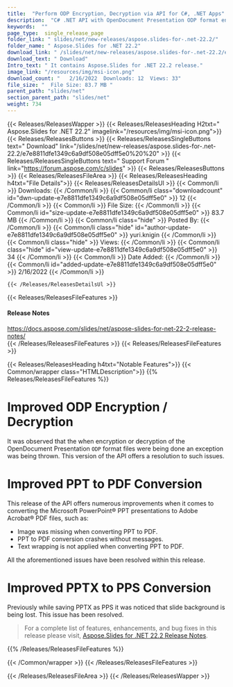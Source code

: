 ```yaml
---
title:  "Perform ODP Encryption, Decryption via API for C#, .NET Apps"
description:  "C# .NET API with OpenDocument Presentation ODP format encryption & decryption feature, better PPT to PDF conversion, convert PPTX to PPS with slide background."
keywords:  ""
page_type:  single_release_page
folder_link: " slides/net/new-releases/aspose.slides-for-.net-22.2/"
folder_name: " Aspose.Slides for .NET 22.2"
download_link: " /slides/net/new-releases/aspose.slides-for-.net-22.2/e7e8811dfe1349c6a9df508e05dff5e0"
download_text: " Download"
Intro_text: " It contains Aspose.Slides for .NET 22.2 release."
image_link: "/resources/img/msi-icon.png"
download_count: "   2/16/2022  Downloads: 12  Views: 33"
file_size: "  File Size: 83.7 MB "
parent_path: "slides/net"
section_parent_path: "slides/net"
weight: 734
---
```


{{< Releases/ReleasesWapper >}}
  {{< Releases/ReleasesHeading H2txt=" Aspose.Slides for .NET 22.2" imagelink="/resources/img/msi-icon.png">}}
  {{< Releases/ReleasesButtons >}}
    {{< Releases/ReleasesSingleButtons text=" Download" link="/slides/net/new-releases/aspose.slides-for-.net-22.2/e7e8811dfe1349c6a9df508e05dff5e0%20%20" >}}
    {{< Releases/ReleasesSingleButtons text=" Support Forum " link="https://forum.aspose.com/c/slides" >}}
  {{< Releases/ReleasesButtons >}}
  {{< Releases/ReleasesFileArea >}}
    {{< Releases/ReleasesHeading h4txt="File Details">}}
    {{< Releases/ReleasesDetailsUl >}}
            {{< Common/li  >}} Downloads: {{< /Common/li >}} 
      {{< Common/li class="downloadcount" id="dwn-update-e7e8811dfe1349c6a9df508e05dff5e0" >}} 12 {{< /Common/li >}} 
      {{< Common/li  >}} File Size: {{< /Common/li >}} 
      {{< Common/li id="size-update-e7e8811dfe1349c6a9df508e05dff5e0" >}} 83.7 MB {{< /Common/li >}} 
      {{< Common/li  class="hide" >}} Posted By: {{< /Common/li >}} 
      {{< Common/li class="hide" id="author-update-e7e8811dfe1349c6a9df508e05dff5e0" >}} yuri.knigin {{< /Common/li >}} 
      {{< Common/li class="hide"  >}} Views: {{< /Common/li >}} 
      {{< Common/li class="hide" id="view-update-e7e8811dfe1349c6a9df508e05dff5e0" >}} 34 {{< /Common/li >}} 
      {{< Common/li  >}} Date Added: {{< /Common/li >}} 
      {{< Common/li id="added-update-e7e8811dfe1349c6a9df508e05dff5e0" >}} 2/16/2022 {{< /Common/li >}} 

    {{< /Releases/ReleasesDetailsUl >}}

  {{< Releases/ReleasesFileFeatures >}}
      <h4>Release Notes</h4><div><a href="https://docs.aspose.com/slides/net/aspose-slides-for-net-22-2-release-notes/">https://docs.aspose.com/slides/net/aspose-slides-for-net-22-2-release-notes/</a></div>
  {{< /Releases/ReleasesFileFeatures >}}
{{< Releases/ReleasesFileFeatures >}}

{{< Releases/ReleasesHeading h4txt="Notable Features">}}
{{< Common/wrapper class="HTMLDescription">}}
{{% Releases/ReleasesFileFeatures %}}

# Improved ODP Encryption / Decryption

It was observed that the when encryption or decryption of the OpenDocument Presentation `ODP` format files were being done an exception was being thrown. This version of the API offers a resolution to such issues.

# Improved PPT to PDF Conversion

This release of the API offers numerous improvements when it comes to converting the Microsoft PowerPoint&reg; PPT presentations to Adobe Acrobat&reg; PDF files, such as:

- Image was missing when converting PPT to PDF.
- PPT to PDF conversion crashes without messages.
- Text wrapping is not applied when converting PPT to PDF.

All the aforementioned issues have been resolved within this release.

# Improved PPTX to PPS Conversion

Previously while saving PPTX as PPS it was noticed that slide background is being lost. This issue has been resolved.

> For a complete list of features, enhancements, and bug fixes in this release please visit, [Aspose.Slides for .NET 22.2 Release Notes](https://docs.aspose.com/slides/net/aspose-slides-for-net-22-2-release-notes/).

{{% /Releases/ReleasesFileFeatures %}}

{{< /Common/wrapper >}}
{{< /Releases/ReleasesFileFeatures >}}

{{< /Releases/ReleasesFileArea >}}
{{< /Releases/ReleasesWapper >}}
